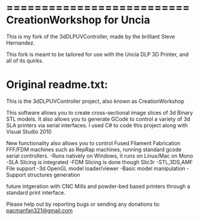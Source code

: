 ==========================
CreationWorkshop for Uncia
==========================
 This is my fork of the 3dDLPUVController, made by the brilliant Steve Hernandez.
 
 This fork is meant to be tailored for use with the Uncia DLP 3D Printer, and all of its quirks.
 
 Original readme.txt:
 ====================
This is the 3dDLPUVController project, also known as CreationWorkshop

This software allows you to create cross-sectional image slices of 3d Binary STL models. 
It also allows you to generate GCode to control a variety of 3d SLA printers via serial interfaces.
I used C# to code this project along with Visual Studio 2010


 New functionality also allows you to control Fused Filament Fabrication FFF/FDM machines such as RepRap machines, running standard gcode serial controllers. 
-Runs natively on Windows, it runs on Linux/Mac on Mono
-SLA Slicing is integrated
-FDM Slicing is done though Slic3r
-STL,3DS,AMF File support
-3d OpenGL model loader/viewer
-Basic model manipulation
-Support structures generation

future intgeration with CNC Mills and powder-bed based printers through a standard print interface.

Please help out by reporting bugs or sending any donations to:
pacmanfan321@gmail.com